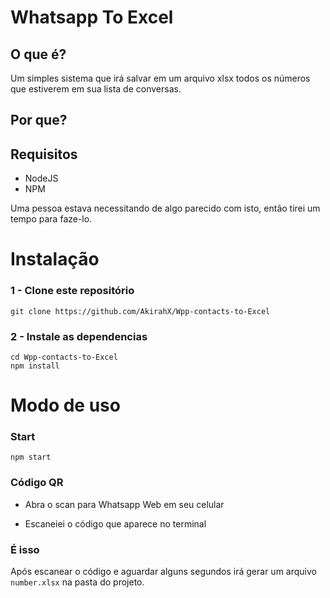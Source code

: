 # Whatsapp To Excel

## O que é?

Um simples sistema que irá salvar em um arquivo xlsx todos os números que estiverem em sua lista de conversas.

## Por que?

## Requisitos

- NodeJS 
- NPM

Uma pessoa estava necessitando de algo parecido com isto, então tirei um tempo para faze-lo.

# Instalação

### 1 - Clone este repositório

```
git clone https://github.com/AkirahX/Wpp-contacts-to-Excel
```

### 2 - Instale as dependencias 

```
cd Wpp-contacts-to-Excel
npm install
```

# Modo de uso

### Start

```
npm start
```

### Código QR

- Abra o scan para Whatsapp Web em seu celular

- Escaneiei o código que aparece no terminal

### É isso

Após escanear o código e aguardar alguns segundos irá gerar um arquivo `number.xlsx` na pasta do projeto.


